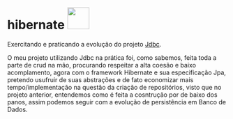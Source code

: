 # hibernate <img src="https://www.alura.com.br/assets/api/cursos/persistencia-jpa-introducao-hibernate.svg" width=50/>

Exercitando e praticando a evolução do projeto <a href="https://github.com/MiguelProgrammer/jdbc">Jdbc</a>. 

O meu projeto utilizando Jdbc na prática foi, como sabemos, feita toda a parte de crud na mão, procurando respeitar a alta coesão e baixo acomplamento, agora com o framework Hibernate e sua especificação Jpa, pretendo usufruir de suas abstrações e de fato economizar mais tempo/implementação na questão da criação de repositórios, visto que no projeto anterior, entendemos como é feita a cosntrução por de baixo dos panos, assim podemos seguir com a evolução de persistência em Banco de Dados. 
